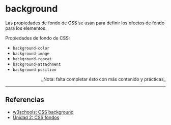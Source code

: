 # background

Las propiedades de fondo de CSS se usan para definir los efectos de fondo para los elementos. 

Propiedades de fondo de CSS:

* `background-color`
* `background-image`
* `background-repeat`
* `background-attachment`
* `background-position`

<div align="right">_Nota: falta completar ésto con más contenido y prácticas_</div>

***

## Referencias

* [w3schools: CSS background](https://www.w3schools.com/css/css_background.asp)
* [Unidad 2: CSS fondos](/u/unidad2.md#fondos)
